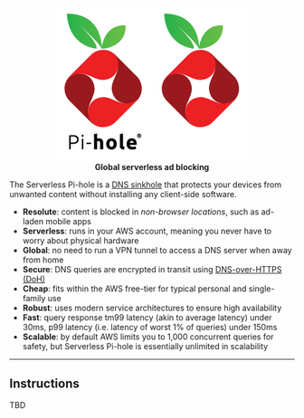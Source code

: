 #

<p align="center">
  <img src="https://github.com/pi-hole/graphics/blob/master/Vortex/Vortex_Vertical_wordmark_lightmode.png?raw=true#gh-light-mode-only" alt="Serverless Pi-hole">
  <img src="https://github.com/pi-hole/graphics/blob/master/Vortex/Vortex_Vertical_wordmark_darkmode.png?raw=true#gh-dark-mode-only" alt="Serverless Pi-hole">
  <br>
  <strong>Global serverless ad blocking</strong>
</p>

The Serverless Pi-hole is a [DNS sinkhole](https://en.wikipedia.org/wiki/DNS_Sinkhole) that protects your devices from unwanted content without installing any client-side software.

- **Resolute**: content is blocked in _non-browser locations_, such as ad-laden mobile apps
- **Serverless**: runs in your AWS account, meaning you never have to worry about physical hardware
- **Global**: no need to run a VPN tunnel to access a DNS server when away from home
- **Secure**: DNS queries are encrypted in transit using [DNS-over-HTTPS (DoH)](https://en.wikipedia.org/wiki/DNS_over_HTTPS)
- **Cheap**: fits within the AWS free-tier for typical personal and single-family use
- **Robust**: uses modern service architectures to ensure high availability
- **Fast**: query response tm99 latency (akin to average latency) under 30ms, p99 latency (i.e. latency of worst 1% of queries) under 150ms
- **Scalable**: by default AWS limits you to 1,000 concurrent queries for safety, but Serverless Pi-hole is essentially unlimited in scalability

-----

## Instructions

TBD